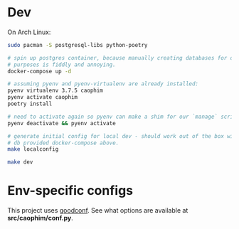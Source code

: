 # Dev

On Arch Linux:

```sh
sudo pacman -S postgresql-libs python-poetry

# spin up postgres container, because manually creating databases for dev
# purposes is fiddly and annoying.
docker-compose up -d

# assuming pyenv and pyenv-virtualenv are already installed:
pyenv virtualenv 3.7.5 caophim
pyenv activate caophim
poetry install

# need to activate again so pyenv can make a shim for our `manage` script:
pyenv deactivate && pyenv activate

# generate initial config for local dev - should work out of the box with the
# db provided docker-compose above.
make localconfig

make dev
```

# Env-specific configs

This project uses [goodconf](https://github.com/lincolnloop/goodconf).
See what options are available at **src/caophim/conf.py**.
```
